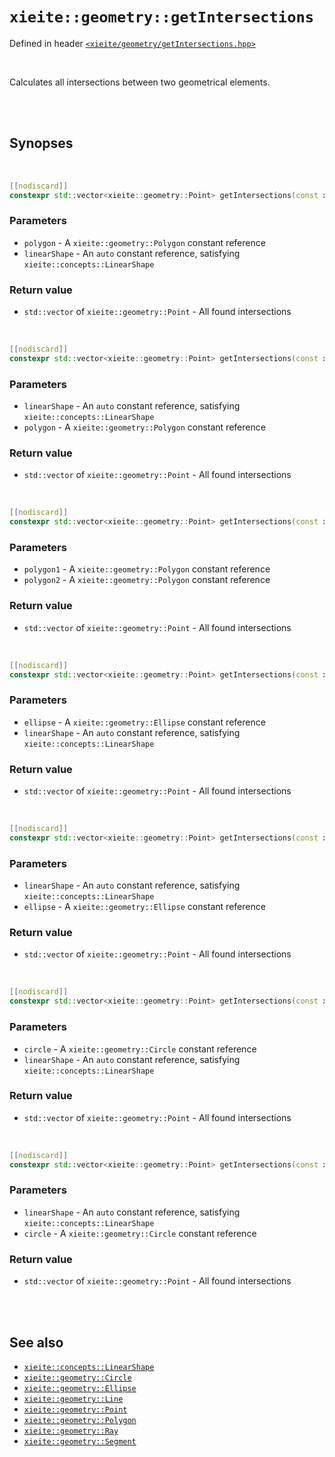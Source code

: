 # `xieite::geometry::getIntersections`
Defined in header [`<xieite/geometry/getIntersections.hpp>`](../../include/xieite/geometry/getIntersections.hpp)

<br/>

Calculates all intersections between two geometrical elements.

<br/><br/>

## Synopses

<br/>

```cpp
[[nodiscard]]
constexpr std::vector<xieite::geometry::Point> getIntersections(const xieite::geometry::Polygon& polygon, const xieite::concepts::LinearShape auto& linearShape) noexcept;
```
### Parameters
- `polygon` - A `xieite::geometry::Polygon` constant reference
- `linearShape` - An `auto` constant reference, satisfying `xieite::concepts::LinearShape`
### Return value
- `std::vector` of `xieite::geometry::Point` - All found intersections

<br/>

```cpp
[[nodiscard]]
constexpr std::vector<xieite::geometry::Point> getIntersections(const xieite::concepts::LinearShape auto& linearShape, const xieite::geometry::Polygon& polygon) noexcept;
```
### Parameters
- `linearShape` - An `auto` constant reference, satisfying `xieite::concepts::LinearShape`
- `polygon` - A `xieite::geometry::Polygon` constant reference
### Return value
- `std::vector` of `xieite::geometry::Point` - All found intersections

<br/>

```cpp
[[nodiscard]]
constexpr std::vector<xieite::geometry::Point> getIntersections(const xieite::geometry::Polygon& polygon1, const xieite::geometry::Polygon& polygon2) noexcept;
```
### Parameters
- `polygon1` - A `xieite::geometry::Polygon` constant reference
- `polygon2` - A `xieite::geometry::Polygon` constant reference
### Return value
- `std::vector` of `xieite::geometry::Point` - All found intersections

<br/>

```cpp
[[nodiscard]]
constexpr std::vector<xieite::geometry::Point> getIntersections(const xieite::geometry::Ellipse& ellipse, const xieite::concepts::LinearShape auto& linearShape) noexcept;
```
### Parameters
- `ellipse` - A `xieite::geometry::Ellipse` constant reference
- `linearShape` - An `auto` constant reference, satisfying `xieite::concepts::LinearShape`
### Return value
- `std::vector` of `xieite::geometry::Point` - All found intersections

<br/>

```cpp
[[nodiscard]]
constexpr std::vector<xieite::geometry::Point> getIntersections(const xieite::concepts::LinearShape auto& linearShape, const xieite::geometry::Ellipse& ellipse) noexcept;
```
### Parameters
- `linearShape` - An `auto` constant reference, satisfying `xieite::concepts::LinearShape`
- `ellipse` - A `xieite::geometry::Ellipse` constant reference
### Return value
- `std::vector` of `xieite::geometry::Point` - All found intersections

<br/>

```cpp
[[nodiscard]]
constexpr std::vector<xieite::geometry::Point> getIntersections(const xieite::geometry::Circle& circle, const xieite::concepts::LinearShape auto& linearShape) noexcept;
```
### Parameters
- `circle` - A `xieite::geometry::Circle` constant reference
- `linearShape` - An `auto` constant reference, satisfying `xieite::concepts::LinearShape`
### Return value
- `std::vector` of `xieite::geometry::Point` - All found intersections

<br/>

```cpp
[[nodiscard]]
constexpr std::vector<xieite::geometry::Point> getIntersections(const xieite::concepts::LinearShape auto& linearShape, const xieite::geometry::Circle& circle) noexcept;
```
### Parameters
- `linearShape` - An `auto` constant reference, satisfying `xieite::concepts::LinearShape`
- `circle` - A `xieite::geometry::Circle` constant reference
### Return value
- `std::vector` of `xieite::geometry::Point` - All found intersections

<br/><br/>

## See also
- [`xieite::concepts::LinearShape`](../../docs/concepts/LinearShape.md)
- [`xieite::geometry::Circle`](../../docs/geometry/Circle.md)
- [`xieite::geometry::Ellipse`](../../docs/geometry/Ellipse.md)
- [`xieite::geometry::Line`](../../docs/geometry/Line.md)
- [`xieite::geometry::Point`](../../docs/geometry/Point.md)
- [`xieite::geometry::Polygon`](../../docs/geometry/Polygon.md)
- [`xieite::geometry::Ray`](../../docs/geometry/Ray.md)
- [`xieite::geometry::Segment`](../../docs/geometry/Segment.md)
